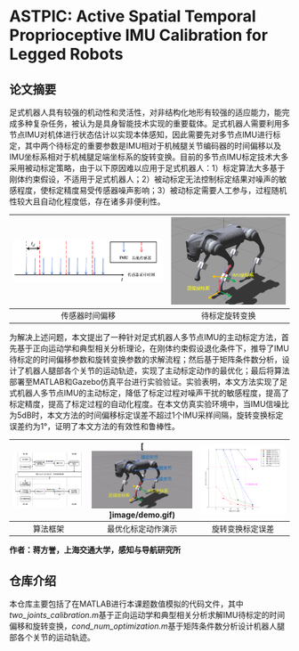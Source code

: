 # ASTPIC: Active Spatial Temporal Proprioceptive IMU Calibration for Legged Robots
## 论文摘要
足式机器人具有较强的机动性和灵活性，对非结构化地形有较强的适应能力，能完成多种复杂任务，被认为是具身智能技术实现的重要载体。足式机器人需要利用多节点IMU对机体进行状态估计以实现本体感知，因此需要先对多节点IMU进行标定，其中两个待标定的重要参数是IMU相对于机械腿关节编码器的时间偏移以及IMU坐标系相对于机械腿足端坐标系的旋转变换。目前的多节点IMU标定技术大多采用被动标定策略，由于以下原因难以应用于足式机器人：1）标定算法大多基于刚体约束假设，不适用于足式机器人；2）被动标定无法控制标定结果对噪声的敏感程度，使标定精度易受传感器噪声影响；3）被动标定需要人工参与，过程随机性较大且自动化程度低，存在诸多非便利性。

| [![shijian](image/sampletime.png)](image/sampletime.png) | [![xuanzhuan](image/xuanzhuan.png)](image/xuanzhuan.png) |
| :--: | :--: |
| 传感器时间偏移 | 待标定旋转变换 |

为解决上述问题，本文提出了一种针对足式机器人多节点IMU的主动标定方法，首先基于正向运动学和典型相关分析理论，在刚体约束假设退化条件下，推导了IMU待标定的时间偏移参数和旋转变换参数的求解流程；然后基于矩阵条件数分析，设计了机器人腿部各个关节的运动轨迹，实现了主动标定动作的最优化；最后将算法部署至MATLAB和Gazebo仿真平台进行实验验证。实验表明，本文方法实现了足式机器人多节点IMU的主动标定，降低了标定过程对噪声干扰的敏感程度，提高了标定精度，提高了标定过程的自动化程度。在本文仿真实验环境中，当IMU信噪比为5dB时，本文方法的时间偏移标定误差不超过1个IMU采样间隔，旋转变换标定误差约为1°，证明了本文方法的有效性和鲁棒性。

| [![algorithm frame](image/flow_chart.png)](image/flow_chart.png) | [![demo](image/demo.gif)]image/demo.gif) | [![result](image/experiment_result.png)](image/experiment_result.png) |
| :--: | :--: | :--: |
| 算法框架 | 最优化标定动作演示 | 旋转变换标定误差 |

**作者：蒋方誉，上海交通大学，感知与导航研究所**

## 仓库介绍
本仓库主要包括了在MATLAB进行本课题数值模拟的代码文件，其中*two_joints_calibration.m*基于正向运动学和典型相关分析求解IMU待标定的时间偏移和旋转变换，*cond_num_optimization.m*基于矩阵条件数分析设计机器人腿部各个关节的运动轨迹。
